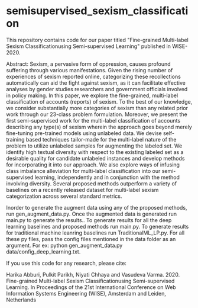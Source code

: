 # semisupervised_sexism_classification

This repository contains code for our paper titled "Fine-grained Multi-label Sexism Classificationusing Semi-supervised Learning" published in WISE-2020.

Abstract:
Sexism, a pervasive form of oppression, causes profound suffering through various manifestations. Given the rising number of experiences of sexism reported online, categorizing these recollections automatically can aid the fight against sexism, as it can facilitate effective analyses by gender studies researchers and government officials involved in policy making. In this paper, we explore the fine-grained, multi-label classification of accounts (reports) of sexism. To the best of our knowledge, we consider substantially more categories of sexism than any related prior work through our 23-class problem formulation. Moreover, we present the first semi-supervised work for the multi-label classification of accounts describing any type(s) of sexism wherein the approach goes beyond merely fine-tuning pre-trained models using unlabeled data. We devise self-training based techniques tailor-made for the multi-label nature of the problem to utilize unlabeled samples for augmenting the labeled set. We identify high textual diversity with respect to the existing labeled set as a desirable quality for candidate unlabeled instances and develop methods for incorporating it into our approach. We also explore ways of infusing class imbalance alleviation for multi-label classification into our semi-supervised learning, independently and in conjunction with the method involving diversity. Several proposed methods outperform a variety of baselines on a recently released dataset for multi-label sexism categorization across several standard metrics.

Inorder to generate the augment data using any of the proposed methods, run gen_augment_data.py. Once the augmented data is generated run main.py to generate the results..
To generate results for all the deep learning baselines and proposed methods run main.py.
To generate results for traditional machine leanring baselines run TraditionalML_LP.py.
For all these py files, pass the config files mentioned in the data folder as an argument. For ex: python gen_augment_data.py data/config_deep_learning.txt.

If you use this code for any research, please cite:

Harika Abburi, Pulkit Parikh, Niyati Chhaya and Vasudeva Varma. 2020. Fine-grained Multi-label Sexism Classificationusing Semi-supervised Learning. In Proceedings of the 21st International Conference on Web Information Systems Engineering (WISE), Amsterdam and Leiden, Netherlands

